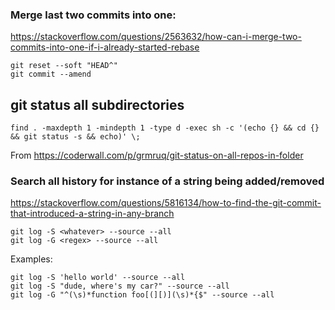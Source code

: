 ### Merge last two commits into one:

https://stackoverflow.com/questions/2563632/how-can-i-merge-two-commits-into-one-if-i-already-started-rebase

```
git reset --soft "HEAD^"
git commit --amend
```


## git status all subdirectories
```
find . -maxdepth 1 -mindepth 1 -type d -exec sh -c '(echo {} && cd {} && git status -s && echo)' \;
```
From https://coderwall.com/p/grmruq/git-status-on-all-repos-in-folder


### Search all history for instance of a string being added/removed

https://stackoverflow.com/questions/5816134/how-to-find-the-git-commit-that-introduced-a-string-in-any-branch

```
git log -S <whatever> --source --all
git log -G <regex> --source --all
```

Examples:
```
git log -S 'hello world' --source --all
git log -S "dude, where's my car?" --source --all
git log -G "^(\s)*function foo[(][)](\s)*{$" --source --all
```
